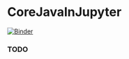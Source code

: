 # CoreJavaInJupyter

[![Binder](https://mybinder.org/badge_logo.svg)](https://mybinder.org/v2/gh/you-know-who-2017/CoreJavaInJupyter/master)

### TODO
